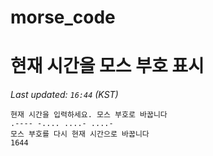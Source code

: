 # morse_code
# 현재 시간을 모스 부호 표시
<!-- MORSE_TIME_START -->
_Last updated: `16:44` (KST)_

```
현재 시간을 입력하세요. 모스 부호로 바꿉니다
.---- -.... ....- ....-
모스 부호를 다시 현재 시간으로 바꿉니다
1644
```
<!-- MORSE_TIME_END -->
